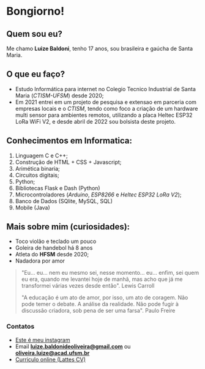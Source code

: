 # Bongiorno!
## Quem sou eu?
Me chamo **Luize Baldoni**, tenho 17 anos, sou brasileira e gaúcha de Santa Maria.
## O que eu faço?
- Estudo Informática para internet no Colegio Tecnico Industrial de Santa Maria (*CTISM-UFSM*) desde 2020;
- Em 2021 entrei em um projeto de pesquisa e extensao em parceria com empresas locais e o *CTISM*, tendo como foco a criação de um hardware multi sensor para ambientes remotos, utilizando a placa Heltec ESP32 LoRa WiFi V2, e desde abril de 2022 sou bolsista deste projeto. 

## Conhecimentos em Informatica:
1. Linguagem C e C++;
2. Construção de HTML + CSS + Javascript;
3. Arimética binaria;
4. Circuitos digitais;
5. Python;
6. Bibliotecas Flask e Dash (Python) 
7. Microcontroladores (*Arduino*, *ESP8266* e *Heltec ESP32 LoRa V2*);
8. Banco de Dados (SQlite, MySQL, SQL)
9. Mobile (Java)

## Mais sobre mim (curiosidades):
- Toco violão e teclado um pouco
- Goleira de handebol há 8 anos
- Atleta do **HFSM** desde 2020;
- Nadadora por amor

> "Eu... eu... nem eu mesmo sei, nesse momento... eu... enfim, sei quem eu era, quando me levantei hoje de manhã, mas acho que já me transformei várias vezes desde então".
Lewis Carroll
>
>"A educação é um ato de amor, por isso, um ato de coragem. Não pode temer o debate. A análise da realidade. Não pode fugir à discussão criadora, sob pena de ser uma farsa".
Paulo Freire
>

### Contatos
* [Este é meu instagram](https://www.instagram.com/luu_baldoni/)
* Email **luize.baldonideoliveira@gmail.com** ou **oliveira.luize@acad.ufsm.br** 
* [Curriculo online (Lattes CV)](http://lattes.cnpq.br/2443856747529848)
